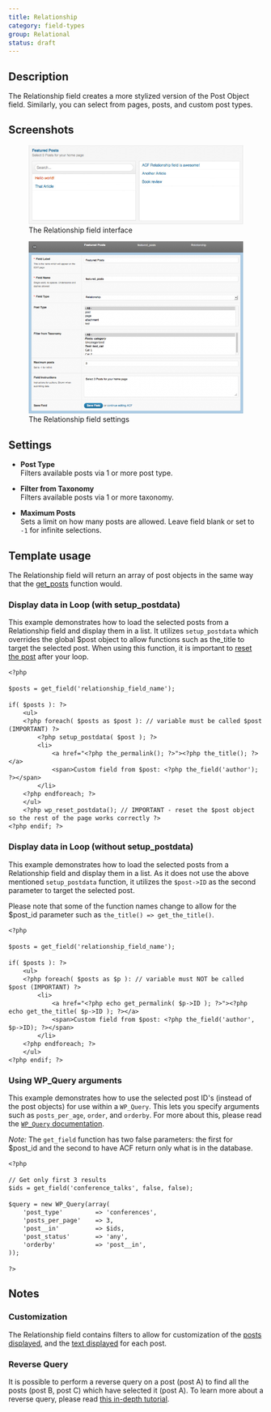 ```yaml
---
title: Relationship
category: field-types
group: Relational
status: draft
---
```


## Description
The Relationship field creates a more stylized version of the Post Object field. Similarly, you can select from pages, posts, and custom post types.

## Screenshots
<div class="gallery">
	<figure>
		<a href="https://raw.githubusercontent.com/AdvancedCustomFields/docs/master/assets/acf-relationship-field-interface.jpg">
			<img src="https://raw.githubusercontent.com/AdvancedCustomFields/docs/master/assets/acf-relationship-field-interface.jpg" alt="A Relationship field that allows you to select 3 Featured Posts" />
		</a>
		<figcaption>The Relationship field interface</figcaption>
	</figure>
	<figure>
		<a href="https://raw.githubusercontent.com/AdvancedCustomFields/docs/master/assets/acf-relationship-field-settings.png">
			<img src="https://raw.githubusercontent.com/AdvancedCustomFields/docs/master/assets/acf-relationship-field-settings.png" alt="List of field settings shown when setting up a Relatinship field" />
		</a>
		<figcaption>The Relationship field settings</figcaption>
	</figure>
</div>

## Settings
- **Post Type**  
  Filters available posts via 1 or more post type.
  
- **Filter from Taxonomy**  
  Filters available posts via 1 or more taxonomy.
  
- **Maximum Posts**  
  Sets a limit on how many posts are allowed. Leave field blank or set to `-1` for infinite selections.

## Template usage  
The Relationship field will return an array of post objects in the same way that the [get_posts](http://codex.wordpress.org/Template_Tags/get_posts) function would.

### Display data in Loop (with setup_postdata)
This example demonstrates how to load the selected posts from a Relationship field and display them in a list. It utilizes `setup_postdata` which overrides the global $post object to allow functions such as the_title to target the selected post. When using this function, it is important to [reset the post](http://codex.wordpress.org/Template_Tags/get_posts#Reset_after_Postlists_with_offset) after your loop.
```
<?php 

$posts = get_field('relationship_field_name');

if( $posts ): ?>
    <ul>
    <?php foreach( $posts as $post ): // variable must be called $post (IMPORTANT) ?>
        <?php setup_postdata( $post ); ?>
        <li>
            <a href="<?php the_permalink(); ?>"><?php the_title(); ?></a>
            <span>Custom field from $post: <?php the_field('author'); ?></span>
        </li>
    <?php endforeach; ?>
    </ul>
    <?php wp_reset_postdata(); // IMPORTANT - reset the $post object so the rest of the page works correctly ?>
<?php endif; ?>
```

### Display data in Loop (without setup_postdata)
This example demonstrates how to load the selected posts from a Relationship field and display them in a list. As it does not use the above mentioned `setup_postdata` function, it utilizes the `$post->ID` as the second parameter to target the selected post.

Please note that some of the function names change to allow for the $post_id parameter such as `the_title() => get_the_title()`.
```
<?php 

$posts = get_field('relationship_field_name');

if( $posts ): ?>
    <ul>
    <?php foreach( $posts as $p ): // variable must NOT be called $post (IMPORTANT) ?>
        <li>
            <a href="<?php echo get_permalink( $p->ID ); ?>"><?php echo get_the_title( $p->ID ); ?></a>
            <span>Custom field from $post: <?php the_field('author', $p->ID); ?></span>
        </li>
    <?php endforeach; ?>
    </ul>
<?php endif; ?>
```

### Using WP_Query arguments
This example demonstrates how to use the selected post ID's (instead of the post objects) for use within a `WP_Query`. This lets you specify arguments such as `posts_per_age`, `order`, and `orderby`. For more about this, please read the [`WP_Query` documentation](http://codex.wordpress.org/Class_Reference/WP_Query#Parameters).

_Note:_ The `get_field` function has two false parameters: the first for $post_id and the second to have ACF return only what is in the database.
```
<?php 

// Get only first 3 results
$ids = get_field('conference_talks', false, false);

$query = new WP_Query(array(
    'post_type'         => 'conferences',
    'posts_per_page'    => 3,
    'post__in'          => $ids,
    'post_status'       => 'any',
    'orderby'           => 'post__in',
));

?>
```

## Notes

### Customization
The Relationship field contains filters to allow for customization of the [posts displayed](https://www.advancedcustomfields.com/resources/acf-fields-relationship-query/), and the [text displayed](https://www.advancedcustomfields.com/resources/acf-fields-relationship-result/) for each post.

### Reverse Query
It is possible to perform a reverse query on a post (post A) to find all the posts (post B, post C) which have selected it (post A). To learn more about a reverse query, please read [this in-depth tutorial](https://www.advancedcustomfields.com/resources/tutorials/querying-relationship-fields/).
